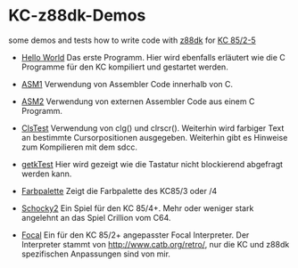 # KC-z88dk-Demos
some demos and tests how to write code with [z88dk](https://github.com/z88dk/z88dk) for [KC 85/2-5](https://de.wikipedia.org/wiki/Kleincomputer_KC_85/2-4)

- [Hello World](HelloWorld/) 
Das erste Programm. Hier wird ebenfalls erläutert wie die C Programme für den KC kompiliert und gestartet werden.

- [ASM1](asm1/)
Verwendung von Assembler Code innerhalb von C.

- [ASM2](asm2/)
Verwendung von externen Assembler Code aus einem C Programm.

- [ClsTest](ClsTest/)
Verwendung von clg() und clrscr(). Weiterhin wird farbiger Text an bestimmte Cursorpositionen ausgegeben. Weiterhin gibt es Hinweise zum Kompilieren mit dem sdcc.

- [getkTest](getkTest/)
Hier wird gezeigt wie die Tastatur nicht blockierend abgefragt werden kann.

- [Farbpalette](Farbpalette/)
Zeigt die Farbpalette des KC85/3 oder /4

- [Schocky2](Schocky2/)
Ein  Spiel für den KC 85/4+. Mehr oder weniger stark angelehnt an das Spiel Crillion vom C64.

- [Focal](Focal/)
Ein für den KC 85/2+ angepasster Focal Interpreter. Der Interpreter stammt von <http://www.catb.org/retro/>, nur die KC und z88dk spezifischen 
Anpassungen sind von mir.